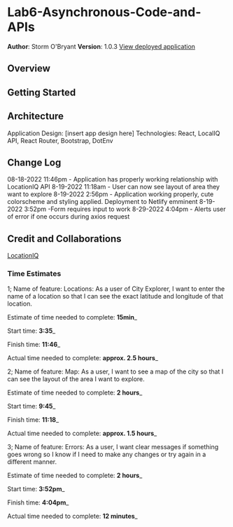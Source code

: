 # Lab6-Asynchronous-Code-and-APIs

**Author**: Storm O'Bryant
**Version**: 1.0.3
[View deployed application](https://cityexplorer-lab06.netlify.app/)

## Overview
<!-- Provide a high level overview of what this application is and why you are building it, beyond the fact that it's an assignment for this class. (i.e. What's your problem domain?) -->

## Getting Started
<!-- What are the steps that a user must take in order to build this app on their own machine and get it running? -->

## Architecture

Application Design: [insert app design here]
Technologies: React, LocalIQ API, React Router, Bootstrap, DotEnv

## Change Log

08-18-2022 11:46pm - Application has properly working relationship with LocationIQ API
8-19-2022 11:18am - User can now see layout of area they want to explore
8-19-2022 2:56pm - Application working properly, cute colorscheme and styling applied. Deployment to Netlify emminent
8-19-2022 3:52pm -Form requires input to work
8-29-2022 4:04pm - Alerts user of error if one occurs during axios request

## Credit and Collaborations

[LocationIQ](https://locationiq.com/docs)

### Time Estimates

1; Name of feature:  Locations: As a user of City Explorer, I want to enter the name of a location so that I can see the exact latitude and longitude of that location.

Estimate of time needed to complete: **15min**_

Start time: **3:35**_

Finish time: **11:46**_

Actual time needed to complete: **approx. 2.5 hours**_

2; Name of feature:  Map: As a user, I want to see a map of the city so that I can see the layout of the area I want to explore.

Estimate of time needed to complete: **2 hours**_

Start time: **9:45**_

Finish time: **11:18**_

Actual time needed to complete: **approx. 1.5 hours**_

3; Name of feature:  Errors: As a user, I want clear messages if something goes wrong so I know if I need to make any changes or try again in a different manner.

Estimate of time needed to complete: **2 hours**_

Start time: **3:52pm**_

Finish time: **4:04pm**_

Actual time needed to complete: **12 minutes**_
